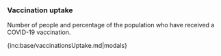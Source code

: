 ### Vaccination uptake

Number of people and percentage of the population who have received a COVID-19 vaccination.

{inc:base/vaccinationsUptake.md|modals}
